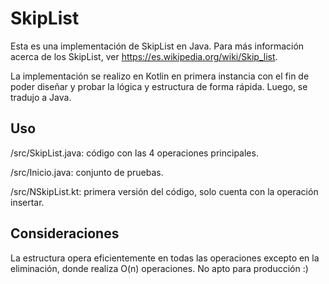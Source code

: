 # SkipList

Esta es una implementación de SkipList en Java. Para más
información acerca de los SkipList, ver 
https://es.wikipedia.org/wiki/Skip_list.

La implementación se realizo en Kotlin en primera 
instancia con el fin de poder diseñar y probar la lógica
y estructura de forma rápida. Luego, se tradujo a Java.

## Uso

/src/SkipList.java: código con las 4 operaciones 
principales.

/src/Inicio.java: conjunto de pruebas. 

/src/NSkipList.kt: primera versión del código, solo 
cuenta con la operación insertar.

## Consideraciones

La estructura opera eficientemente en todas las
operaciones excepto en la eliminación, donde realiza
O(n) operaciones. No apto para producción :)

